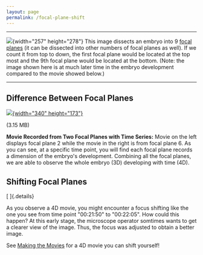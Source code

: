 ```yaml
---
layout: page
permalink: /focal-plane-shift
---
```

  --------------------------------------------------------------- ----------------------------------------------------------------------------------------------------------------------------------------------------------------------------------------------------------------------------------------------------------------------------------------------------------------------------------------------------------------------------------------------------------------------
  ![](files/worm/CountFocalPlane.jpg){width="257" height="278"}   This image dissects an embryo into 9 [focal planes](/focal-planes "Focal Planes") (it can be dissected into other numbers of focal planes as well). If we count it from top to down, the first focal plane would be located at the top most and the 9th focal plane would be located at the bottom. (Note: the image shown here is at much later time in the embryo development compared to the movie showed below.)
  --------------------------------------------------------------- ----------------------------------------------------------------------------------------------------------------------------------------------------------------------------------------------------------------------------------------------------------------------------------------------------------------------------------------------------------------------------------------------------------------------

Difference Between Focal Planes
-------------------------------

[![](files/worm/FocalPlanes.jpg){width="340"
height="173"}](files/worm/FocalPlane.mov "Movie opens in new window")

(3.15 MB)

**Movie Recorded from Two Focal Planes with Time Series:** Movie on the
left displays focal plane 2 while the movie in the right is from focal
plane 6. As you can see, at a specific time point, you will find each
focal plane records a dimension of the embryo\'s development. Combining
all the focal planes, we are able to observe the whole embryo (3D)
developing with time (4D).

Shifting Focal Planes
---------------------

[ ]{.details}

As you observe a 4D movie, you might encounter a focus shifting like the
one you see from time point \"00:21:50\" to \"00:22:05\". How could this
happen? At this early stage, the microscope operator somtimes wants to
get a clearer view of the image. Thus, the focus was adjusted to obtain
a better image.

See [Making the Movies](making-movies) for a 4D movie you can shift
yourself!
